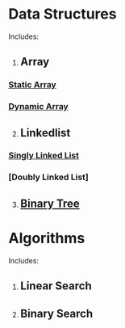 # Data Structures
Includes:
1. ## Array
### [Static Array](https://github.com/Justin17727/Data_Structures_and_Algorithms/blob/main/StaticArray.c)
### [Dynamic Array](https://github.com/Justin17727/Data_Structures_and_Algorithms/blob/main/DynamicArray.c)
2. ## Linkedlist
### [Singly Linked List](https://github.com/Justin17727/Data_Structures_and_Algorithms/blob/main/SinglyLinkedList.c)
### [Doubly Linked List]
3. ## [Binary Tree](https://github.com/Justin17727/Data_Structures_and_Algorithms/blob/main/BinaryTree.c)

# Algorithms
Includes:
1. ## Linear Search
2. ## Binary Search
